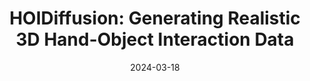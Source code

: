 ---
title: "HOIDiffusion: Generating Realistic 3D Hand-Object Interaction Data"
collection: publications
permalink: /publication/2024-03-HOIDiffusion
date: 2024-03-18
venue: 'CVPR 2024'
pdfurl: 'https://arxiv.org/abs/2403.12011'
codeurl: 'https://github.com/Mq-Zhang1/HOIDiffusion'
projecturl: 'https://mq-zhang1.github.io/HOIDiffusion'
teaser: 'hoidiffusion_thumbnail.avif'
authors: "Mengqi Zhang*, Yang Fu*, Zheng Ding, Sifei Liu, Zhuowen Tu, Xiaolong Wang"
---